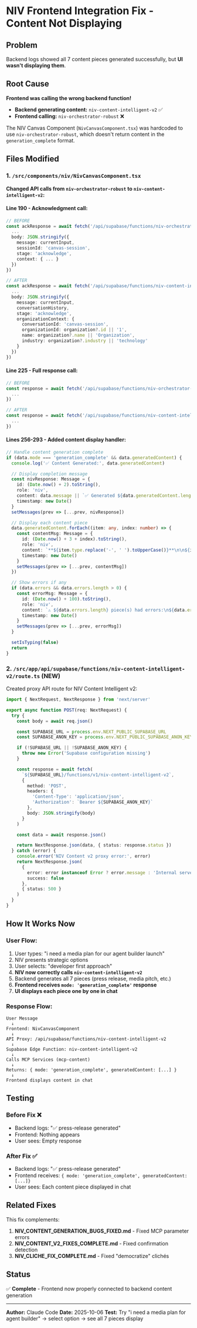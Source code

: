 # NIV Frontend Integration Fix - Content Not Displaying

## Problem
Backend logs showed all 7 content pieces generated successfully, but **UI wasn't displaying them**.

## Root Cause
**Frontend was calling the wrong backend function!**

- **Backend generating content:** `niv-content-intelligent-v2` ✅
- **Frontend calling:** `niv-orchestrator-robust` ❌

The NIV Canvas Component (`NivCanvasComponent.tsx`) was hardcoded to use `niv-orchestrator-robust`, which doesn't return content in the `generation_complete` format.

## Files Modified

### 1. `/src/components/niv/NivCanvasComponent.tsx`

**Changed API calls from `niv-orchestrator-robust` to `niv-content-intelligent-v2`:**

#### Line 190 - Acknowledgment call:
```typescript
// BEFORE
const ackResponse = await fetch('/api/supabase/functions/niv-orchestrator-robust', {
  ...
  body: JSON.stringify({
    message: currentInput,
    sessionId: 'canvas-session',
    stage: 'acknowledge',
    context: { ... }
  })
})

// AFTER
const ackResponse = await fetch('/api/supabase/functions/niv-content-intelligent-v2', {
  ...
  body: JSON.stringify({
    message: currentInput,
    conversationHistory,
    stage: 'acknowledge',
    organizationContext: {
      conversationId: 'canvas-session',
      organizationId: organization?.id || '1',
      name: organization?.name || 'Organization',
      industry: organization?.industry || 'technology'
    }
  })
})
```

#### Line 225 - Full response call:
```typescript
// BEFORE
const response = await fetch('/api/supabase/functions/niv-orchestrator-robust', {
  ...
})

// AFTER
const response = await fetch('/api/supabase/functions/niv-content-intelligent-v2', {
  ...
})
```

#### Lines 256-293 - Added content display handler:
```typescript
// Handle content generation complete
if (data.mode === 'generation_complete' && data.generatedContent) {
  console.log('✅ Content Generated:', data.generatedContent)

  // Display completion message
  const nivResponse: Message = {
    id: (Date.now() + 2).toString(),
    role: 'niv',
    content: data.message || `✅ Generated ${data.generatedContent.length} content pieces`,
    timestamp: new Date()
  }
  setMessages(prev => [...prev, nivResponse])

  // Display each content piece
  data.generatedContent.forEach((item: any, index: number) => {
    const contentMsg: Message = {
      id: (Date.now() + 3 + index).toString(),
      role: 'niv',
      content: `**${item.type.replace('-', ' ').toUpperCase()}**\n\n${item.content}`,
      timestamp: new Date()
    }
    setMessages(prev => [...prev, contentMsg])
  })

  // Show errors if any
  if (data.errors && data.errors.length > 0) {
    const errorMsg: Message = {
      id: (Date.now() + 100).toString(),
      role: 'niv',
      content: `⚠️ ${data.errors.length} piece(s) had errors:\n${data.errors.map((e: any) => `• ${e.type}: ${e.error}`).join('\n')}`,
      timestamp: new Date()
    }
    setMessages(prev => [...prev, errorMsg])
  }

  setIsTyping(false)
  return
}
```

### 2. `/src/app/api/supabase/functions/niv-content-intelligent-v2/route.ts` (NEW)

Created proxy API route for NIV Content Intelligent v2:

```typescript
import { NextRequest, NextResponse } from 'next/server'

export async function POST(req: NextRequest) {
  try {
    const body = await req.json()

    const SUPABASE_URL = process.env.NEXT_PUBLIC_SUPABASE_URL
    const SUPABASE_ANON_KEY = process.env.NEXT_PUBLIC_SUPABASE_ANON_KEY

    if (!SUPABASE_URL || !SUPABASE_ANON_KEY) {
      throw new Error('Supabase configuration missing')
    }

    const response = await fetch(
      `${SUPABASE_URL}/functions/v1/niv-content-intelligent-v2`,
      {
        method: 'POST',
        headers: {
          'Content-Type': 'application/json',
          'Authorization': `Bearer ${SUPABASE_ANON_KEY}`
        },
        body: JSON.stringify(body)
      }
    )

    const data = await response.json()

    return NextResponse.json(data, { status: response.status })
  } catch (error) {
    console.error('NIV Content v2 proxy error:', error)
    return NextResponse.json(
      {
        error: error instanceof Error ? error.message : 'Internal server error',
        success: false
      },
      { status: 500 }
    )
  }
}
```

## How It Works Now

### User Flow:
1. User types: "i need a media plan for our agent builder launch"
2. NIV presents strategic options
3. User selects: "developer first approach"
4. **NIV now correctly calls `niv-content-intelligent-v2`**
5. Backend generates all 7 pieces (press release, media pitch, etc.)
6. **Frontend receives `mode: 'generation_complete'` response**
7. **UI displays each piece one by one in chat**

### Response Flow:
```
User Message
  ↓
Frontend: NivCanvasComponent
  ↓
API Proxy: /api/supabase/functions/niv-content-intelligent-v2
  ↓
Supabase Edge Function: niv-content-intelligent-v2
  ↓
Calls MCP Services (mcp-content)
  ↓
Returns: { mode: 'generation_complete', generatedContent: [...] }
  ↓
Frontend displays content in chat
```

## Testing

### Before Fix ❌
- Backend logs: "✅ press-release generated"
- Frontend: Nothing appears
- User sees: Empty response

### After Fix ✅
- Backend logs: "✅ press-release generated"
- Frontend receives: `{ mode: 'generation_complete', generatedContent: [...]}`
- User sees: Each content piece displayed in chat

## Related Fixes

This fix complements:
1. **NIV_CONTENT_GENERATION_BUGS_FIXED.md** - Fixed MCP parameter errors
2. **NIV_CONTENT_V2_FIXES_COMPLETE.md** - Fixed confirmation detection
3. **NIV_CLICHE_FIX_COMPLETE.md** - Fixed "democratize" clichés

## Status
✅ **Complete** - Frontend now properly connected to backend content generation

---

**Author:** Claude Code
**Date:** 2025-10-06
**Test:** Try "i need a media plan for agent builder" → select option → see all 7 pieces display
